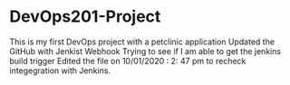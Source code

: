 # DevOps201-Project
This is my first DevOps project with a petclinic application
Updated the GitHub with Jenkist Webhook
Trying to see if I am able to get the jenkins build trigger
Edited the file on 10/01/2020 : 2: 47 pm to recheck integegration with Jenkins.
